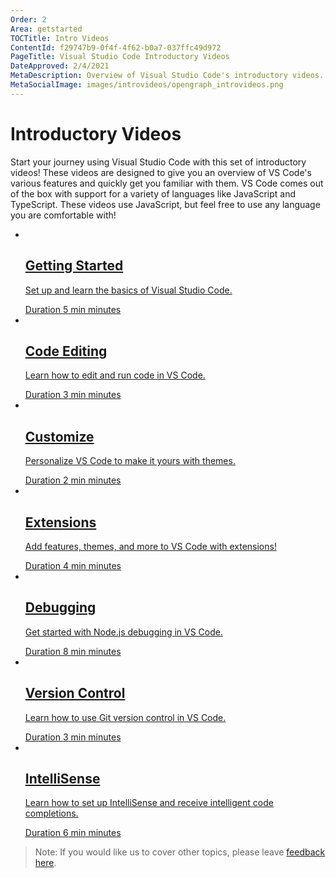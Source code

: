 ```yaml
---
Order: 2
Area: getstarted
TOCTitle: Intro Videos
ContentId: f29747b9-0f4f-4f62-b0a7-037ffc49d972
PageTitle: Visual Studio Code Introductory Videos
DateApproved: 2/4/2021
MetaDescription: Overview of Visual Studio Code's introductory videos.
MetaSocialImage: images/introvideos/opengraph_introvideos.png
---
```

# Introductory Videos

Start your journey using Visual Studio Code with this set of introductory videos! These videos are designed to give you an overview of VS Code's various features and quickly get you familiar with them. VS Code comes out of the box with support for a variety of languages like JavaScript and TypeScript. These videos use JavaScript, but feel free to use any language you are comfortable with!

<ul class="video-list">
	<li class="video">
		<a href="/docs/introvideos/basics">
			<img src="https://img.youtube.com/vi/S320N3sxinE/mqdefault.jpg" alt aria-hidden="true" class="thumb intro-videos"/>
			<div class="info intro-videos">
				<h2 class="title faux-h3">Getting Started</h2>
				<p class="description">Set up and learn the basics of Visual Studio Code.</p>
				<span class="duration"><span class="sr-only">Duration </span>5<span aria-hidden="true"> min</span><span class="sr-only"> minutes</span></span>
			</div>
		</a>
	</li>
	<li class="video">
		<a href="/docs/introvideos/codeediting">
			<img src="/assets/docs/getstarted/introvideos/codeediting-thumbnail.jpg" alt aria-hidden="true" class="thumb intro-videos"/>
			<div class="info intro-videos">
				<h2 class="title faux-h3">Code Editing</h2>
				<p class="description">Learn how to edit and run code in VS Code.</p>
				<span class="duration"><span class="sr-only">Duration </span>3<span aria-hidden="true"> min</span><span class="sr-only"> minutes</span></span>
			</div>
		</a>
	</li>
	<li class="video">
		<a href="/docs/introvideos/configure">
			<img src="https://img.youtube.com/vi/4wVF4w_53hs/mqdefault.jpg" alt aria-hidden="true" class="thumb intro-videos"/>
			<div class="info intro-videos">
				<h2 class="title faux-h3">Customize</h2>
				<p class="description">Personalize VS Code to make it yours with themes.</p>
				<span class="duration"><span class="sr-only">Duration </span>2<span aria-hidden="true"> min</span><span class="sr-only"> minutes</span></span>
			</div>
		</a>
	</li>
	<li class="video">
		<a href="/docs/introvideos/extend">
			<img src="https://img.youtube.com/vi/SKcZ3cwX8lA/mqdefault.jpg" alt aria-hidden="true" class="thumb intro-videos"/>
			<div class="info intro-videos">
				<h2 class="title faux-h3">Extensions</h2>
				<p class="description">Add features, themes, and more to VS Code with extensions!</p>
				<span class="duration"><span class="sr-only">Duration </span>4<span aria-hidden="true"> min</span><span class="sr-only"> minutes</span></span>
			</div>
		</a>
	</li>
	<li class="video">
		<a href="/docs/introvideos/debugging">
			<img src="https://img.youtube.com/vi/2oFKNL7vYV8/mqdefault.jpg" alt aria-hidden="true" class="thumb intro-videos"/>
			<div class="info intro-videos">
				<h2 class="title faux-h3">Debugging</h2>
				<p class="description">Get started with Node.js debugging in VS Code.</p>
				<span class="duration"><span class="sr-only">Duration </span>8<span aria-hidden="true"> min</span><span class="sr-only"> minutes</span></span>
			</div>
		</a>
	</li>
	<li class="video">
		<a href="/docs/introvideos/versioncontrol">
			<img src="https://img.youtube.com/vi/AKNYgP0yEOY/mqdefault.jpg" alt aria-hidden="true" class="thumb intro-videos"/>
			<div class="info intro-videos">
				<h2 class="title faux-h3">Version Control</h2>
				<p class="description">Learn how to use Git version control in VS Code.</p>
				<span class="duration"><span class="sr-only">Duration </span>3<span aria-hidden="true"> min</span><span class="sr-only"> minutes</span></span>
			</div>
		</a>
	</li>
	<li class="video">
		<a href="/docs/introvideos/intellisense">
			<img src="https://img.youtube.com/vi/lSPHucggmLo/mqdefault.jpg" alt aria-hidden="true" class="thumb intro-videos"/>
			<div class="info intro-videos">
				<h2 class="title faux-h3">IntelliSense</h2>
				<p class="description">Learn how to set up IntelliSense and receive intelligent code completions.</p>
				<span class="duration"><span class="sr-only">Duration </span>6<span aria-hidden="true"> min</span><span class="sr-only"> minutes</span></span>
			</div>
		</a>
    </li>
</ul>

> Note: If you would like us to cover other topics, please leave [feedback here](https://www.surveymonkey.com/r/H9W7K8J).
